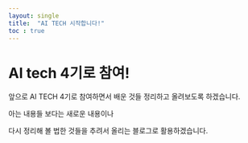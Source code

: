 ```yaml
---
layout: single
title:  "AI TECH 시작합니다!"
toc : true
---
```


# AI tech 4기로 참여!

앞으로 AI TECH 4기로 참여하면서 배운 것들 정리하고 올려보도록 하겠습니다.





아는 내용들 보다는 새로운 내용이나

다시 정리해 볼 법한 것들을 추려서 올리는 블로그로 활용하겠습니다.





